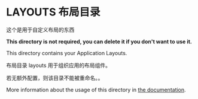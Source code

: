# LAYOUTS 布局目录

这个是用于自定义布局的东西

**This directory is not required, you can delete it if you don't want to use it.**

This directory contains your Application Layouts.

布局目录 layouts 用于组织应用的布局组件。

若无额外配置，则该目录不能被重命名。。

More information about the usage of this directory in [the documentation](https://nuxtjs.org/guide/views#layouts).
